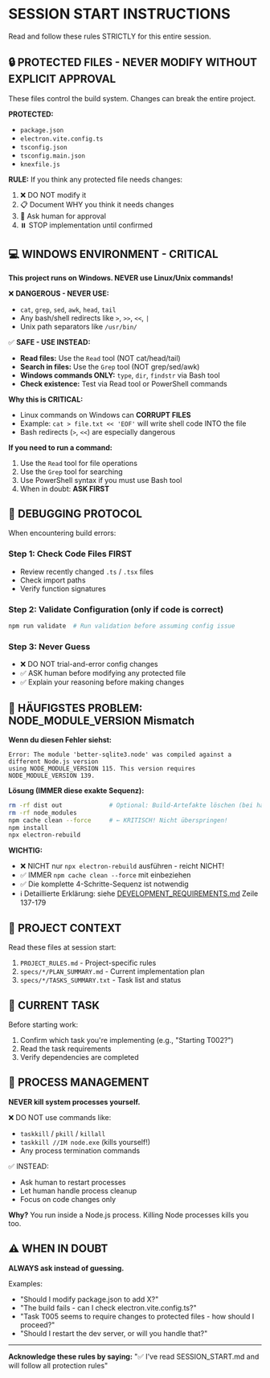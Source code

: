 # SESSION START INSTRUCTIONS

Read and follow these rules STRICTLY for this entire session.

## 🔒 PROTECTED FILES - NEVER MODIFY WITHOUT EXPLICIT APPROVAL

These files control the build system. Changes can break the entire project.

**PROTECTED:**
- `package.json`
- `electron.vite.config.ts`
- `tsconfig.json`
- `tsconfig.main.json`
- `knexfile.js`

**RULE:** If you think any protected file needs changes:
1. ❌ DO NOT modify it
2. 📋 Document WHY you think it needs changes
3. 🤝 Ask human for approval
4. ⏸️ STOP implementation until confirmed

## 💻 WINDOWS ENVIRONMENT - CRITICAL

**This project runs on Windows. NEVER use Linux/Unix commands!**

❌ **DANGEROUS - NEVER USE:**
- `cat`, `grep`, `sed`, `awk`, `head`, `tail`
- Any bash/shell redirects like `>`, `>>`, `<<`, `|`
- Unix path separators like `/usr/bin/`

✅ **SAFE - USE INSTEAD:**
- **Read files:** Use the `Read` tool (NOT cat/head/tail)
- **Search in files:** Use the `Grep` tool (NOT grep/sed/awk)
- **Windows commands ONLY:** `type`, `dir`, `findstr` via Bash tool
- **Check existence:** Test via Read tool or PowerShell commands

**Why this is CRITICAL:**
- Linux commands on Windows can **CORRUPT FILES**
- Example: `cat > file.txt << 'EOF'` will write shell code INTO the file
- Bash redirects (`>`, `<<`) are especially dangerous

**If you need to run a command:**
1. Use the `Read` tool for file operations
2. Use the `Grep` tool for searching
3. Use PowerShell syntax if you must use Bash tool
4. When in doubt: **ASK FIRST**

## 🐛 DEBUGGING PROTOCOL

When encountering build errors:

### Step 1: Check Code Files FIRST
- Review recently changed `.ts` / `.tsx` files
- Check import paths
- Verify function signatures

### Step 2: Validate Configuration (only if code is correct)
```powershell
npm run validate  # Run validation before assuming config issue
```

### Step 3: Never Guess
- ❌ DO NOT trial-and-error config changes
- ✅ ASK human before modifying any protected file
- ✅ Explain your reasoning before making changes

## 🚨 HÄUFIGSTES PROBLEM: NODE_MODULE_VERSION Mismatch

**Wenn du diesen Fehler siehst:**
```
Error: The module 'better-sqlite3.node' was compiled against a different Node.js version
using NODE_MODULE_VERSION 115. This version requires NODE_MODULE_VERSION 139.
```

**Lösung (IMMER diese exakte Sequenz):**
```bash
rm -rf dist out             # Optional: Build-Artefakte löschen (bei hartnäckigen Problemen)
rm -rf node_modules
npm cache clean --force     # ← KRITISCH! Nicht überspringen!
npm install
npx electron-rebuild
```

**WICHTIG:**
- ❌ NICHT nur `npx electron-rebuild` ausführen - reicht NICHT!
- ✅ IMMER `npm cache clean --force` mit einbeziehen
- ✅ Die komplette 4-Schritte-Sequenz ist notwendig
- ℹ️ Detaillierte Erklärung: siehe [DEVELOPMENT_REQUIREMENTS.md](DEVELOPMENT_REQUIREMENTS.md) Zeile 137-179

## 📁 PROJECT CONTEXT

Read these files at session start:
1. `PROJECT_RULES.md` - Project-specific rules
2. `specs/*/PLAN_SUMMARY.md` - Current implementation plan
3. `specs/*/TASKS_SUMMARY.txt` - Task list and status

## 🎯 CURRENT TASK

Before starting work:
1. Confirm which task you're implementing (e.g., "Starting T002?")
2. Read the task requirements
3. Verify dependencies are completed

## 🚫 PROCESS MANAGEMENT

**NEVER kill system processes yourself.**

❌ DO NOT use commands like:
- `taskkill` / `pkill` / `killall`
- `taskkill //IM node.exe` (kills yourself!)
- Any process termination commands

✅ INSTEAD:
- Ask human to restart processes
- Let human handle process cleanup
- Focus on code changes only

**Why?** You run inside a Node.js process. Killing Node processes kills you too.

## ⚠️ WHEN IN DOUBT

**ALWAYS ask instead of guessing.**

Examples:
- "Should I modify package.json to add X?"
- "The build fails - can I check electron.vite.config.ts?"
- "Task T005 seems to require changes to protected files - how should I proceed?"
- "Should I restart the dev server, or will you handle that?"

---

**Acknowledge these rules by saying:**
"✅ I've read SESSION_START.md and will follow all protection rules"
